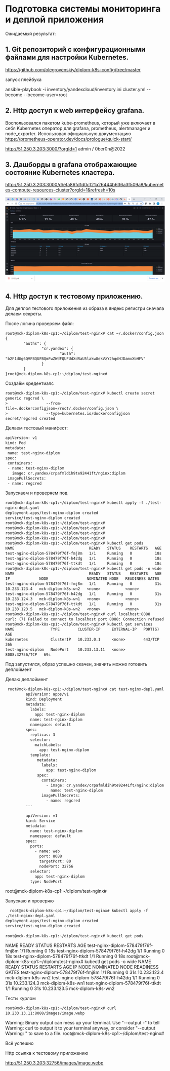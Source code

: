 # Подготовка cистемы мониторинга и деплой приложения

Ожидаемый результат:

## 1. Git репозиторий с конфигурационными файлами для настройки Kubernetes.

https://github.com/olegrovenskiy/diplom-k8s-config/tree/master

запуск плейбука

 ansible-playbook -i inventory/yandexcloud/inventory.ini cluster.yml --become --become-user=root


## 2. Http доступ к web интерфейсу grafana.

Воспользовался пакетом kube-prometheus, который уже включает в себя Kubernetes оператор для grafana, prometheus, alertmanager и node_exporter.
Использовал официальную документацию https://prometheus-operator.dev/docs/prologue/quick-start/


http://51.250.3.203:3000/?orgId=1
admin / 0ber0n@2022

## 3. Дашборды в grafana отображающие состояние Kubernetes кластера.

http://51.250.3.203:3000/d/efa86fd1d0c121a26444b636a3f509a8/kubernetes-compute-resources-cluster?orgId=1&refresh=10s

![sonar1](https://github.com/olegrovenskiy/diplom-devops-09/blob/main/grafana.png)

## 4. Http доступ к тестовому приложению.

Для деплоя тестового приложения из образа в яндекс регистри сначала делаем секреты.

После логина проверяем файл:

    root@mck-diplom-k8s-cp1:~/diplom/test-nginx# cat ~/.docker/config.json
    {
            "auths": {
                    "cr.yandex": {
                            "auth": "b2F1dGg6QVFBQUFBQmFwZWdFQUFUdXdRaU5lakw0ekVzY2hqdHJDamxXbHFV"
                    }
            }
    }root@mck-diplom-k8s-cp1:~/diplom/test-nginx#
  
 

Создаём кредентиалс

    root@mck-diplom-k8s-cp1:~/diplom/test-nginx# kubectl create secret generic regcred \
    >                 --from-file=.dockerconfigjson=/root/.docker/config.json \
    >                 --type=kubernetes.io/dockerconfigjson
    secret/regcred created

Делаем тестовый манифест:


    apiVersion: v1
    kind: Pod
    metadata:
     name: test-nginx-diplom
    spec:
     containers:
     - name: test-nginx-diplom
       image: cr.yandex/crpafmldih9te92441ft/nginx:diplom
     imagePullSecrets:
     - name: regcred

Запускаем и проверяем под

    root@mck-diplom-k8s-cp1:~/diplom/test-nginx# kubectl apply -f ./test-nginx-depl.yaml
    deployment.apps/test-nginx-diplom created
    service/test-nginx-diplom created
    root@mck-diplom-k8s-cp1:~/diplom/test-nginx#
    root@mck-diplom-k8s-cp1:~/diplom/test-nginx#
    root@mck-diplom-k8s-cp1:~/diplom/test-nginx#
    root@mck-diplom-k8s-cp1:~/diplom/test-nginx#
    root@mck-diplom-k8s-cp1:~/diplom/test-nginx# kubectl get pods
    NAME                                 READY   STATUS    RESTARTS   AGE
    test-nginx-diplom-578479f76f-fmj8m   1/1     Running   0          18s
    test-nginx-diplom-578479f76f-h42dg   1/1     Running   0          18s
    test-nginx-diplom-578479f76f-ttkdt   1/1     Running   0          18s
    root@mck-diplom-k8s-cp1:~/diplom/test-nginx# kubectl get pods -o wide
    NAME                                 READY   STATUS    RESTARTS   AGE   IP             NODE                 NOMINATED NODE   READINESS GATES
    test-nginx-diplom-578479f76f-fmj8m   1/1     Running   0          31s   10.233.123.4   mck-diplom-k8s-wn2   <none>           <none>
    test-nginx-diplom-578479f76f-h42dg   1/1     Running   0          31s   10.233.124.3   mck-diplom-k8s-wn1   <none>           <none>
    test-nginx-diplom-578479f76f-ttkdt   1/1     Running   0          31s   10.233.123.5   mck-diplom-k8s-wn2   <none>           <none>
    root@mck-diplom-k8s-cp1:~/diplom/test-nginx# curl localhost:8088
    curl: (7) Failed to connect to localhost port 8088: Connection refused
    root@mck-diplom-k8s-cp1:~/diplom/test-nginx# kubectl get services
    NAME                TYPE        CLUSTER-IP     EXTERNAL-IP   PORT(S)          AGE
    kubernetes          ClusterIP   10.233.0.1     <none>        443/TCP          36h
    test-nginx-diplom   NodePort    10.233.13.11   <none>        8088:32756/TCP   69s


Под  запустился, образ успешно скачен, значить можно готовить деплоймент

 
  Делаю деплоймент
  
     root@mck-diplom-k8s-cp1:~/diplom/test-nginx# cat test-nginx-depl.yaml
             apiVersion: apps/v1
             kind: Deployment
             metadata:
               labels:
                 app: test-nginx-diplom
               name: test-nginx-diplom
               namespace: default
             spec:
               replicas: 3
               selector:
                 matchLabels:
                   app: test-nginx-diplom
               template:
                  metadata:
                    labels:
                      app: test-nginx-diplom
                  spec:
                    containers:
                      - image: cr.yandex/crpafmldih9te92441ft/nginx:diplom
                        name: test-nginx-diplom
                    imagePullSecrets:
                      - name: regcred
             ---

             apiVersion: v1
             kind: Service
             metadata:
               name: test-nginx-diplom
               namespace: default
             spec:
               ports:
                 - name: web
                   port: 8088
                   targetPort: 80
                   nodePort: 32756
               selector:
                 app: test-nginx-diplom
               type: NodePort
   root@mck-diplom-k8s-cp1:~/diplom/test-nginx#


  Запускаю и проверяю  
  
  
      root@mck-diplom-k8s-cp1:~/diplom/test-nginx# kubectl apply -f ./test-nginx-depl.yaml
    deployment.apps/test-nginx-diplom created
    service/test-nginx-diplom created
  
    root@mck-diplom-k8s-cp1:~/diplom/test-nginx# kubectl get pods
  NAME                                 READY   STATUS    RESTARTS   AGE
  test-nginx-diplom-578479f76f-fmj8m   1/1     Running   0          18s
  test-nginx-diplom-578479f76f-h42dg   1/1     Running   0          18s
  test-nginx-diplom-578479f76f-ttkdt   1/1     Running   0          18s
  root@mck-diplom-k8s-cp1:~/diplom/test-nginx# kubectl get pods -o wide
  NAME                                 READY   STATUS    RESTARTS   AGE   IP             NODE                 NOMINATED NODE   READINESS GATES
  test-nginx-diplom-578479f76f-fmj8m   1/1     Running   0          31s   10.233.123.4   mck-diplom-k8s-wn2   <none>           <none>
  test-nginx-diplom-578479f76f-h42dg   1/1     Running   0          31s   10.233.124.3   mck-diplom-k8s-wn1   <none>           <none>
  test-nginx-diplom-578479f76f-ttkdt   1/1     Running   0          31s   10.233.123.5   mck-diplom-k8s-wn2   <none>           <none>

  
 Тесты курлом
 
    root@mck-diplom-k8s-cp1:~/diplom/test-nginx# curl 10.233.13.11:8088/images/image.webp
   Warning: Binary output can mess up your terminal. Use "--output -" to tell
   Warning: curl to output it to your terminal anyway, or consider "--output
   Warning: <FILE>" to save to a file.
   root@mck-diplom-k8s-cp1:~/diplom/test-nginx#
  
Всё успешно
 
Http ссылка к тестовому приложению
 
http://51.250.3.203:32756/images/image.webp
 
 



